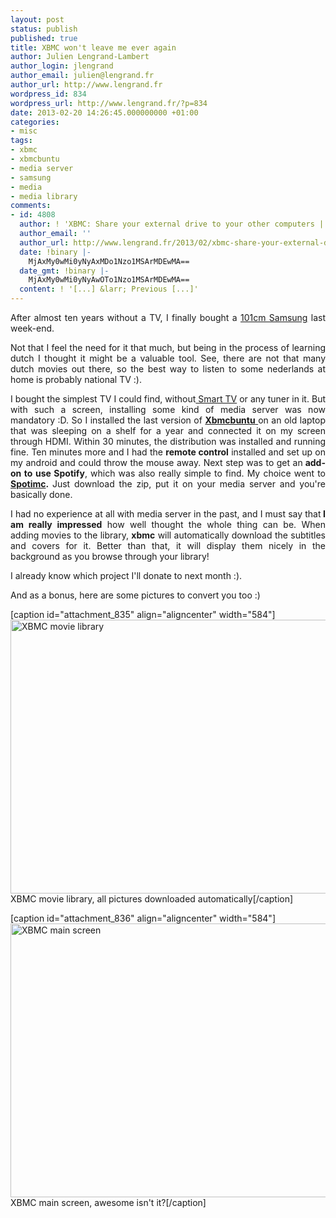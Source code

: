 ```yaml
---
layout: post
status: publish
published: true
title: XBMC won't leave me ever again
author: Julien Lengrand-Lambert
author_login: jlengrand
author_email: julien@lengrand.fr
author_url: http://www.lengrand.fr
wordpress_id: 834
wordpress_url: http://www.lengrand.fr/?p=834
date: 2013-02-20 14:26:45.000000000 +01:00
categories:
- misc
tags:
- xbmc
- xbmcbuntu
- media server
- samsung
- media
- media library
comments:
- id: 4808
  author: ! 'XBMC: Share your external drive to your other computers | loup2fu'
  author_email: ''
  author_url: http://www.lengrand.fr/2013/02/xbmc-share-your-external-drive-to-your-other-computers/
  date: !binary |-
    MjAxMy0wMi0yNyAxMDo1Nzo1MSArMDEwMA==
  date_gmt: !binary |-
    MjAxMy0wMi0yNyAwOTo1Nzo1MSArMDEwMA==
  content: ! '[...] &larr; Previous [...]'
---
```

<p style="text-align: justify;">After almost ten years without a TV, I finally bought a <a title="my TV on amazon" href="http://www.amazon.co.uk/Samsung-UE40EH5000-40-inch-Widescreen-Freeview/dp/B007IHYP5Y" target="_blank">101cm Samsung</a> last week-end.</p>
<p style="text-align: justify;">Not that I feel the need for it that much, but being in the process of learning dutch I thought it might be a valuable tool.
See, there are not that many dutch movies out there, so the best way to listen to some nederlands at home is probably national TV :).</p>
<p style="text-align: justify;">I bought the simplest TV I could find, without<a title="smart tv wikipedia" href="http://en.wikipedia.org/wiki/Smart_TV" target="_blank"> Smart TV</a> or any tuner in it. But with such a screen, installing some kind of media server was now mandatory :D.
So I installed the last version of <a title="xbmcbuntu" href="http://wiki.xbmc.org/index.php?title=XBMCbuntu" target="_blank"><strong>Xbmcbuntu</strong> </a>on an old laptop that was sleeping on a shelf for a year and connected it on my screen through HDMI.
Within 30 minutes, the distribution was installed and running fine. Ten minutes more and I had the <strong>remote control</strong> installed and set up on my android and could throw the mouse away.
Next step was to get an<strong> add-on to use Spotify</strong>, which was also really simple to find. My choice went to <strong><a title="spotimc" href="https://github.com/mazkolain/spotimc" target="_blank">Spotimc</a>. </strong>Just download the zip, put it on your media server and you're basically done.</p>
<p style="text-align: justify;">I had no experience at all with media server in the past, and I must say that<strong> I am really impressed</strong> how well thought the whole thing can be.
When adding movies to the library, <strong>xbmc</strong> will automatically download the subtitles and covers for it. Better than that, it will display them nicely in the background as you browse through your library!</p>
<p style="text-align: justify;">I already know which project I'll donate to next month :).</p>
<p style="text-align: justify;">And as a bonus, here are some pictures to convert you too :)</p>


[caption id="attachment_835" align="aligncenter" width="584"]<a href="http://www.lengrand.fr/wp-content/uploads/2013/02/2013-02-20-14.16.28.jpg"><img class="size-large wp-image-835" alt="XBMC movie library" src="http://www.lengrand.fr/wp-content/uploads/2013/02/2013-02-20-14.16.28-1024x768.jpg" width="584" height="438" /></a> XBMC movie library, all pictures downloaded automatically[/caption]

[caption id="attachment_836" align="aligncenter" width="584"]<a href="http://www.lengrand.fr/wp-content/uploads/2013/02/2013-02-20-14.17.21.jpg"><img class="size-large wp-image-836" alt="XBMC main screen" src="http://www.lengrand.fr/wp-content/uploads/2013/02/2013-02-20-14.17.21-1024x768.jpg" width="584" height="438" /></a> XBMC main screen, awesome isn't it?[/caption]
